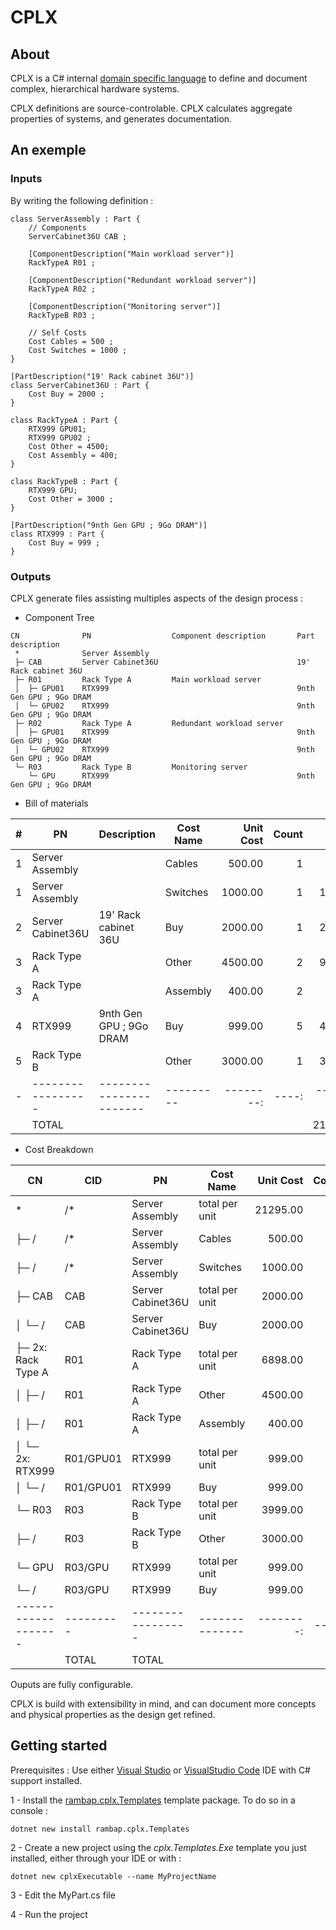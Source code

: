 # CPLX
## About
CPLX is a C# internal [domain specific language](https://en.wikipedia.org/wiki/Domain-specific_language) to define and document complex, hierarchical hardware systems.

CPLX definitions are source-controlable. CPLX calculates aggregate properties of systems, and generates documentation.

## An exemple
### Inputs
By writing the following definition :
``` Csharp
class ServerAssembly : Part {
    // Components
    ServerCabinet36U CAB ;

    [ComponentDescription("Main workload server")]
    RackTypeA R01 ;

    [ComponentDescription("Redundant workload server")]
    RackTypeA R02 ;

    [ComponentDescription("Monitoring server")]
    RackTypeB R03 ;

    // Self Costs
    Cost Cables = 500 ;
    Cost Switches = 1000 ;
}

[PartDescription("19' Rack cabinet 36U")]
class ServerCabinet36U : Part {
    Cost Buy = 2000 ;
}

class RackTypeA : Part {
    RTX999 GPU01;
    RTX999 GPU02 ;
    Cost Other = 4500;
    Cost Assembly = 400;
}

class RackTypeB : Part {
    RTX999 GPU;
    Cost Other = 3000 ;
}

[PartDescription("9nth Gen GPU ; 9Go DRAM")]
class RTX999 : Part {
    Cost Buy = 999 ;
}
```


### Outputs
CPLX generate files assisting multiples aspects of the design process :

- Component Tree

```
CN          	PN               	Component description    	Part description       
 *          	Server Assembly  	                         	                       
 ├─ CAB     	Server Cabinet36U	                         	19' Rack cabinet 36U   
 ├─ R01     	Rack Type A      	Main workload server     	                       
 │  ├─ GPU01	RTX999           	                         	9nth Gen GPU ; 9Go DRAM
 │  └─ GPU02	RTX999           	                         	9nth Gen GPU ; 9Go DRAM
 ├─ R02     	Rack Type A      	Redundant workload server	                       
 │  ├─ GPU01	RTX999           	                         	9nth Gen GPU ; 9Go DRAM
 │  └─ GPU02	RTX999           	                         	9nth Gen GPU ; 9Go DRAM
 └─ R03     	Rack Type B      	Monitoring server        	                       
    └─ GPU  	RTX999           	                         	9nth Gen GPU ; 9Go DRAM
```

- Bill of materials

|#|PN               |Description            |Cost Name|Unit Cost|Count|Total Cost|
|-|-----------------|-----------------------|---------|--------:|----:|---------:|
|1|Server Assembly  |                       |Cables   |   500.00|    1|    500.00|
|1|Server Assembly  |                       |Switches |  1000.00|    1|   1000.00|
|2|Server Cabinet36U|19' Rack cabinet 36U   |Buy      |  2000.00|    1|   2000.00|
|3|Rack Type A      |                       |Other    |  4500.00|    2|   9000.00|
|3|Rack Type A      |                       |Assembly |   400.00|    2|    800.00|
|4|RTX999           |9nth Gen GPU ; 9Go DRAM|Buy      |   999.00|    5|   4995.00|
|5|Rack Type B      |                       |Other    |  3000.00|    1|   3000.00|
|-|-----------------|-----------------------|---------|--------:|----:|---------:|
| |TOTAL            |                       |         |         |     |  21295.00|

- Cost Breakdown

|CN                 |CID      |PN               |Cost Name     |Unit Cost|Count|Total Cost|
|-------------------|---------|-----------------|--------------|--------:|----:|---------:|
| *                 |/*       |Server Assembly  |total per unit| 21295.00|    1|          |
| ├─ /              |/*       |Server Assembly  |Cables        |   500.00|    1|    500.00|
| ├─ /              |/*       |Server Assembly  |Switches      |  1000.00|    1|   1000.00|
| ├─ CAB            |CAB      |Server Cabinet36U|total per unit|  2000.00|    1|          |
| │  └─ /           |CAB      |Server Cabinet36U|Buy           |  2000.00|    1|   2000.00|
| ├─ 2x: Rack Type A|R01      |Rack Type A      |total per unit|  6898.00|    2|          |
| │  ├─ /           |R01      |Rack Type A      |Other         |  4500.00|    2|   9000.00|
| │  ├─ /           |R01      |Rack Type A      |Assembly      |   400.00|    2|    800.00|
| │  └─ 2x: RTX999  |R01/GPU01|RTX999           |total per unit|   999.00|    4|          |
| │     └─ /        |R01/GPU01|RTX999           |Buy           |   999.00|    4|   3996.00|
| └─ R03            |R03      |Rack Type B      |total per unit|  3999.00|    1|          |
|    ├─ /           |R03      |Rack Type B      |Other         |  3000.00|    1|   3000.00|
|    └─ GPU         |R03/GPU  |RTX999           |total per unit|   999.00|    1|          |
|       └─ /        |R03/GPU  |RTX999           |Buy           |   999.00|    1|    999.00|
|-------------------|---------|-----------------|--------------|--------:|----:|---------:|
|                   |TOTAL    |TOTAL            |              |         |     |  21295.00|

Ouputs are fully configurable. 

CPLX is build with extensibility in mind, and can document more concepts and physical properties as the design get refined.

## Getting started
Prerequisites : Use either [Visual Studio](https://visualstudio.microsoft.com/) or [VisualStudio Code](https://code.visualstudio.com/) IDE with C# support installed. 

1 - Install the [rambap.cplx.Templates](https://www.nuget.org/packages/rambap.cplx.Templates/) template package. To do so in a console :
```
dotnet new install rambap.cplx.Templates
```
2 - Create a new project using the <i>cplx.Templates.Exe</i> template you just installed, either through your IDE or with :
```
dotnet new cplxExecutable --name MyProjectName
```
3 - Edit the MyPart.cs file

4 - Run the project